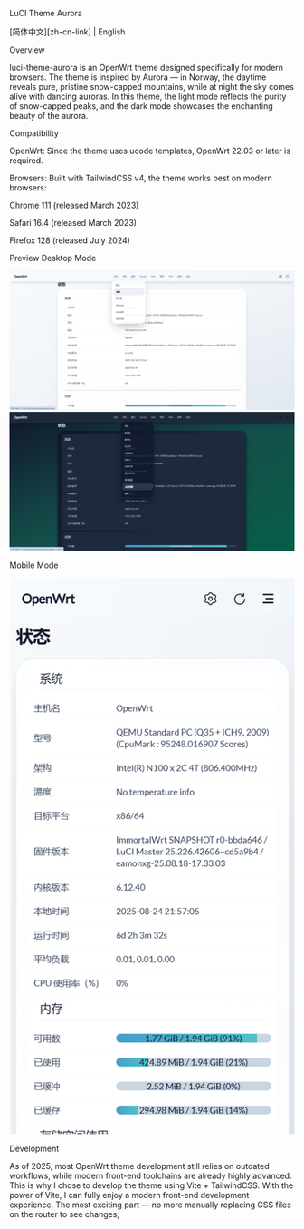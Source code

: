 LuCI Theme Aurora

[简体中文][zh-cn-link] | English

Overview

luci-theme-aurora is an OpenWrt theme designed specifically for modern browsers.
The theme is inspired by Aurora — in Norway, the daytime reveals pure, pristine snow-capped mountains, while at night the sky comes alive with dancing auroras.
In this theme, the light mode reflects the purity of snow-capped peaks, and the dark mode showcases the enchanting beauty of the aurora.

Compatibility

OpenWrt: Since the theme uses ucode templates, OpenWrt 22.03 or later is required.

Browsers: Built with TailwindCSS v4, the theme works best on modern browsers:

Chrome 111 (released March 2023)

Safari 16.4 (released March 2023)

Firefox 128 (released July 2024)

Preview
Desktop Mode

![light](./.dev/preview/light.png)
 ![dark](./.dev/preview/dark.png)

Mobile Mode

![mobile](./.dev/preview/mobile.png)

Development

As of 2025, most OpenWrt theme development still relies on outdated workflows, while modern front-end toolchains are already highly advanced.
This is why I chose to develop the theme using Vite + TailwindCSS.
With the power of Vite, I can fully enjoy a modern front-end development experience.
The most exciting part — no more manually replacing CSS files on the router to see changes;